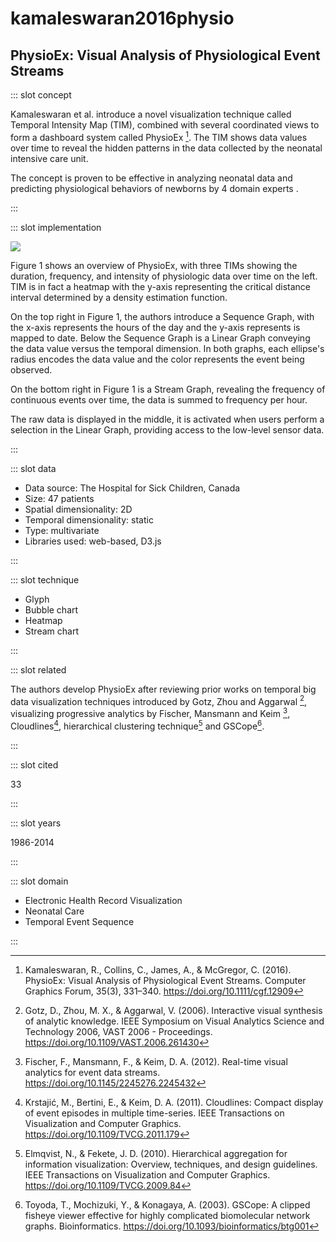 # kamaleswaran2016physio

## PhysioEx: Visual Analysis of Physiological Event Streams

<Paper>

::: slot concept

Kamaleswaran et al. introduce a novel visualization technique called Temporal Intensity Map (TIM), combined with several coordinated views to form a dashboard system called PhysioEx [^O]. The TIM shows data values over time to reveal the hidden patterns in the data collected by the neonatal intensive care unit.

The concept is proven to be effective in analyzing neonatal data and predicting physiological behaviors of newborns by 4 domain experts .

:::

::: slot implementation

![](https://share.henry.wang/K7k66y/MTJM2HkEF6+)

Figure 1 shows an overview of PhysioEx, with three TIMs showing the duration, frequency, and intensity of physiologic data over time on the left. TIM is in fact a heatmap with the y-axis representing the critical distance interval determined by a density estimation function.

On the top right in Figure 1, the authors introduce a Sequence Graph, with the x-axis represents the hours of the day and the y-axis represents is mapped to date. Below the Sequence Graph is a Linear Graph conveying the data value versus the temporal dimension. In both graphs, each ellipse's radius encodes the data value and the color represents the event being observed.

On the bottom right in Figure 1 is a Stream Graph, revealing the frequency of continuous events over time, the data is summed to frequency per hour.

The raw data is displayed in the middle, it is activated when users perform a selection in the Linear Graph, providing access to the low-level sensor data.

:::

::: slot data

- Data source: The Hospital for Sick Children, Canada
- Size: 47 patients
- Spatial dimensionality: 2D
- Temporal dimensionality: static
- Type: multivariate
- Libraries used: web-based, D3.js

:::

::: slot technique

- Glyph
- Bubble chart
- Heatmap
- Stream chart

:::

::: slot related

The authors develop PhysioEx after reviewing prior works on temporal big data visualization techniques introduced by Gotz, Zhou and Aggarwal [^P1], visualizing progressive analytics by Fischer, Mansmann and Keim [^P2], Cloudlines[^Cloudlines], hierarchical clustering technique[^H1] and GSCope[^GSCope].

:::

::: slot cited

33

:::

::: slot years

1986-2014

:::

::: slot domain

- Electronic Health Record Visualization
- Neonatal Care
- Temporal Event Sequence

:::

</Paper>

[^O]: Kamaleswaran, R., Collins, C., James, A., & McGregor, C. (2016). PhysioEx: Visual Analysis of Physiological Event Streams. Computer Graphics Forum, 35(3), 331–340. https://doi.org/10.1111/cgf.12909

[^P1]: Gotz, D., Zhou, M. X., & Aggarwal, V. (2006). Interactive visual synthesis of analytic knowledge. IEEE Symposium on Visual Analytics Science and Technology 2006, VAST 2006 - Proceedings. https://doi.org/10.1109/VAST.2006.261430

[^P2]: Fischer, F., Mansmann, F., & Keim, D. A. (2012). Real-time visual analytics for event data streams. https://doi.org/10.1145/2245276.2245432

[^Cloudlines]: Krstajić, M., Bertini, E., & Keim, D. A. (2011). Cloudlines: Compact display of event episodes in multiple time-series. IEEE Transactions on Visualization and Computer Graphics. https://doi.org/10.1109/TVCG.2011.179

[^H1]: Elmqvist, N., & Fekete, J. D. (2010). Hierarchical aggregation for information visualization: Overview, techniques, and design guidelines. IEEE Transactions on Visualization and Computer Graphics. https://doi.org/10.1109/TVCG.2009.84

[^GSCope]: Toyoda, T., Mochizuki, Y., & Konagaya, A. (2003). GSCope: A clipped fisheye viewer effective for highly complicated biomolecular network graphs. Bioinformatics. https://doi.org/10.1093/bioinformatics/btg001
